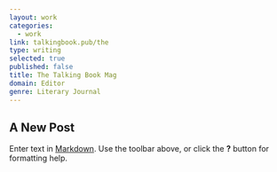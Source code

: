 ```yaml
---
layout: work
categories:
  - work
link: talkingbook.pub/the
type: writing
selected: true
published: false
title: The Talking Book Mag
domain: Editor
genre: Literary Journal
---
```

## A New Post

Enter text in [Markdown](http://daringfireball.net/projects/markdown/). Use the toolbar above, or click the **?** button for formatting help.
